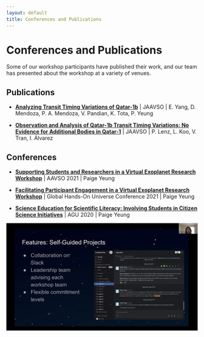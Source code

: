 ```yaml
---
layout: default
title: Conferences and Publications
---
```


<div class="page-display" markdown="1">

# Conferences and Publications

Some of our workshop participants have published their work, and our team has presented about the workshop at a variety of venues.

</div>

<div class="page-display-light" markdown="1">

## Publications

- [**Analyzing Transit Timing Variations of Qatar-1b**](https://app.aavso.org/jaavso/article/3738/) \| JAAVSO \| E. Yang, D. Mendoza, P. A. Mendoza, V. Pandian, K. Tota, P. Yeung

- [**Observation and Analysis of Qatar-1b Transit Timing Variations: No Evidence for Additional Bodies in Qatar-1**](https://app.aavso.org/jaavso/article/3816/) \| JAAVSO \| P. Lenz, L. Koo, V. Tran, I. Álvarez

</div>

<div class="page-display" markdown="1">

## Conferences

- [**Supporting Students and Researchers in a Virtual Exoplanet Research Workshop**](https://www.aavso.org/sites/default/files/meetings/110th-fall-Boston/Yeung.pdf) \| AAVSO 2021 \| Paige Yeung

- [**Facilitating Participant Engagement in a Virtual Exoplanet Research Workshop**](https://www.youtube.com/watch?v=DbrUa7zXrdI) \| Global Hands-On Universe Conference 2021 \| Paige Yeung

- [**Science Education for Scientific Literacy: Involving Students in Citizen Science Initiatives**](https://agu.confex.com/agu/fm20/meetingapp.cgi/Paper/765919) \| AGU 2020 \| Paige Yeung

![](/assets/Screen%20Shot%202022-05-11%20at%2010.38.29%20AM.png)


</div>